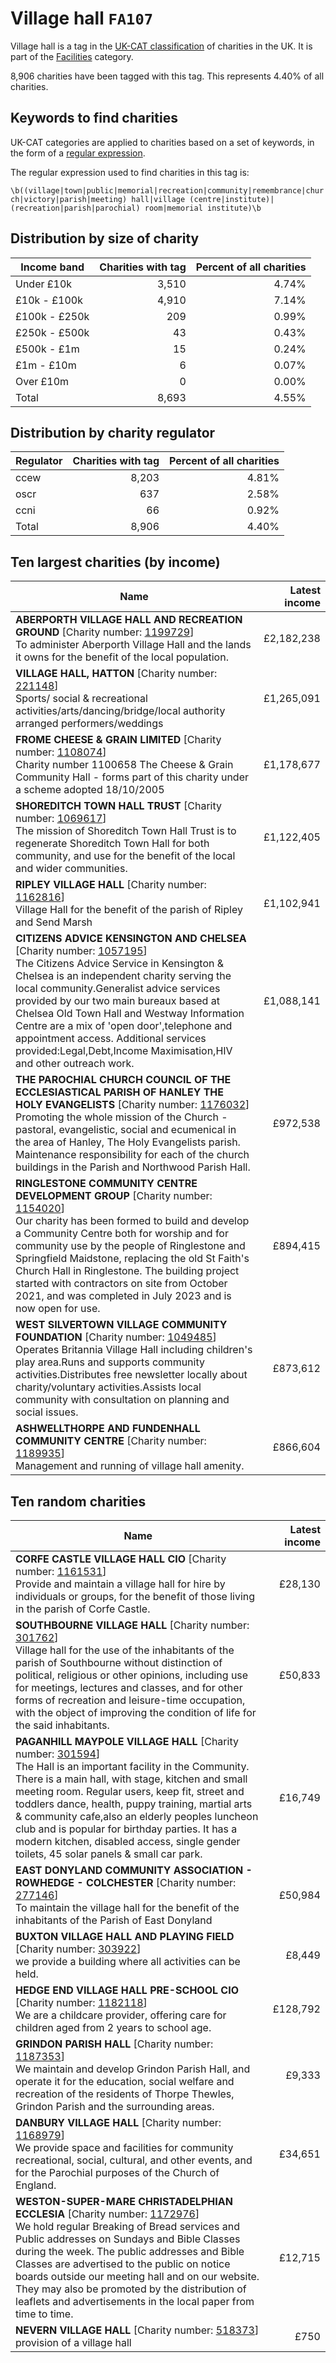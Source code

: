 # Village hall `FA107`

Village hall is a tag in the [UK-CAT classification](../tag_list.md) of charities in the 
UK. It is part of the [Facilities](FA.md) category.

8,906 charities have been tagged with this tag.
This represents 4.40% of all charities.

## Keywords to find charities

UK-CAT categories are applied to charities based on a set of keywords, in the form of a [regular expression](https://en.wikipedia.org/wiki/Regular_expression).

The regular expression used to find charities in this tag is:

`\b((village|town|public|memorial|recreation|community|remembrance|church|victory|parish|meeting) hall|village (centre|institute)|(recreation|parish|parochial) room|memorial institute)\b`



## Distribution by size of charity

Income band | Charities with tag | Percent of all charities
------------|-------------------:|-------------------------:
Under £10k | 3,510 | 4.74%
£10k - £100k | 4,910 | 7.14%
£100k - £250k | 209 | 0.99%
£250k - £500k | 43 | 0.43%
£500k - £1m | 15 | 0.24%
£1m - £10m | 6 | 0.07%
Over £10m | 0 | 0.00%
Total | 8,693 | 4.55%


## Distribution by charity regulator

Regulator | Charities with tag | Percent of all charities
------------|-------------------:|-------------------------:
ccew | 8,203 | 4.81%
oscr | 637 | 2.58%
ccni | 66 | 0.92%
Total | 8,906 | 4.40%


## Ten largest charities (by income)

Name | Latest income
-----|--------:
<strong>ABERPORTH VILLAGE HALL AND RECREATION GROUND</strong> [Charity number: [1199729](https://findthatcharity.uk/orgid/GB-CHC-1199729)]<br>To administer Aberporth Village Hall  and the lands it owns for the benefit of the local population. | £2,182,238
<strong>VILLAGE HALL, HATTON</strong> [Charity number: [221148](https://findthatcharity.uk/orgid/GB-CHC-221148)]<br>Sports/ social & recreational activities/arts/dancing/bridge/local authority arranged performers/weddings | £1,265,091
<strong>FROME CHEESE & GRAIN LIMITED</strong> [Charity number: [1108074](https://findthatcharity.uk/orgid/GB-CHC-1108074)]<br>Charity number 1100658 The Cheese & Grain Community Hall - forms part of this charity under a scheme adopted 18/10/2005 | £1,178,677
<strong>SHOREDITCH TOWN HALL TRUST</strong> [Charity number: [1069617](https://findthatcharity.uk/orgid/GB-CHC-1069617)]<br>The mission of Shoreditch Town Hall Trust is to regenerate Shoreditch Town Hall for both community, and use for the benefit of the local and wider communities. | £1,122,405
<strong>RIPLEY VILLAGE HALL</strong> [Charity number: [1162816](https://findthatcharity.uk/orgid/GB-CHC-1162816)]<br>Village Hall for the benefit of the parish of Ripley and Send Marsh | £1,102,941
<strong>CITIZENS ADVICE KENSINGTON AND CHELSEA</strong> [Charity number: [1057195](https://findthatcharity.uk/orgid/GB-CHC-1057195)]<br>The Citizens Advice Service in Kensington & Chelsea is an independent charity serving the local community.Generalist advice services provided by our two main bureaux based at Chelsea Old Town Hall and Westway Information Centre are a mix of 'open door',telephone and appointment access. Additional services provided:Legal,Debt,Income Maximisation,HIV and other outreach work. | £1,088,141
<strong>THE PAROCHIAL CHURCH COUNCIL OF THE ECCLESIASTICAL PARISH OF HANLEY THE HOLY EVANGELISTS</strong> [Charity number: [1176032](https://findthatcharity.uk/orgid/GB-CHC-1176032)]<br>Promoting the whole mission of the Church - pastoral, evangelistic, social and ecumenical in the area of Hanley, The Holy Evangelists parish. Maintenance responsibility for each of the church buildings in the Parish and Northwood Parish Hall. | £972,538
<strong>RINGLESTONE COMMUNITY CENTRE DEVELOPMENT GROUP</strong> [Charity number: [1154020](https://findthatcharity.uk/orgid/GB-CHC-1154020)]<br>Our charity has been formed to build and develop a Community Centre both for worship and for community use by the people of Ringlestone and Springfield Maidstone, replacing the old St Faith's Church Hall in Ringlestone. The building project started with contractors on site from October 2021, and was completed in July 2023 and is now open for use. | £894,415
<strong>WEST SILVERTOWN VILLAGE COMMUNITY FOUNDATION</strong> [Charity number: [1049485](https://findthatcharity.uk/orgid/GB-CHC-1049485)]<br>Operates Britannia Village Hall including children's play area.Runs and supports community activities.Distributes free newsletter locally about charity/voluntary activities.Assists local community with consultation on planning and social issues. | £873,612
<strong>ASHWELLTHORPE AND FUNDENHALL COMMUNITY CENTRE</strong> [Charity number: [1189935](https://findthatcharity.uk/orgid/GB-CHC-1189935)]<br>Management and running of village hall amenity. | £866,604


## Ten random charities

Name | Latest income
-----|--------:
<strong>CORFE CASTLE VILLAGE HALL CIO</strong> [Charity number: [1161531](https://findthatcharity.uk/orgid/GB-CHC-1161531)]<br>Provide and maintain a village hall for hire by individuals or groups, for the benefit of those living in the parish of Corfe Castle. | £28,130
<strong>SOUTHBOURNE VILLAGE HALL</strong> [Charity number: [301762](https://findthatcharity.uk/orgid/GB-CHC-301762)]<br>Village hall for the use of the inhabitants of the parish of Southbourne without distinction of political, religious or other opinions, including use for meetings, lectures and classes, and for other forms of recreation and leisure-time occupation, with the object of improving the condition of life for the said inhabitants. | £50,833
<strong>PAGANHILL MAYPOLE VILLAGE HALL</strong> [Charity number: [301594](https://findthatcharity.uk/orgid/GB-CHC-301594)]<br>The Hall is an important facility in the Community. There is a main hall, with stage, kitchen and small meeting room. Regular users, keep fit, street and toddlers  dance, health, puppy training, martial arts & community cafe,also an elderly peoples luncheon club and is popular for birthday parties. It has a modern kitchen, disabled access, single gender toilets, 45 solar panels & small car park. | £16,749
<strong>EAST DONYLAND COMMUNITY ASSOCIATION - ROWHEDGE - COLCHESTER</strong> [Charity number: [277146](https://findthatcharity.uk/orgid/GB-CHC-277146)]<br>To maintain the village hall for the benefit of the inhabitants of the Parish of East Donyland | £50,984
<strong>BUXTON VILLAGE HALL AND PLAYING FIELD</strong> [Charity number: [303922](https://findthatcharity.uk/orgid/GB-CHC-303922)]<br>we provide a building where all activities can be held. | £8,449
<strong>HEDGE END VILLAGE HALL PRE-SCHOOL CIO</strong> [Charity number: [1182118](https://findthatcharity.uk/orgid/GB-CHC-1182118)]<br>We are a childcare provider, offering care for children aged from 2 years to school age. | £128,792
<strong>GRINDON PARISH HALL</strong> [Charity number: [1187353](https://findthatcharity.uk/orgid/GB-CHC-1187353)]<br>We maintain and develop Grindon Parish Hall, and operate it for the education, social welfare and recreation of the residents of Thorpe Thewles, Grindon Parish and the surrounding areas. | £9,333
<strong>DANBURY VILLAGE HALL</strong> [Charity number: [1168979](https://findthatcharity.uk/orgid/GB-CHC-1168979)]<br>We provide space and facilities for community recreational, social, cultural, and other events, and for the Parochial purposes of the Church of England. | £34,651
<strong>WESTON-SUPER-MARE CHRISTADELPHIAN ECCLESIA</strong> [Charity number: [1172976](https://findthatcharity.uk/orgid/GB-CHC-1172976)]<br>We hold regular Breaking of Bread services and Public addresses on Sundays and Bible Classes during the week.  The public addresses and Bible Classes are advertised to the public on notice boards outside our meeting hall and on our website.   They may also be promoted by the distribution of leaflets and advertisements in the local paper from time to time. | £12,715
<strong>NEVERN VILLAGE HALL</strong> [Charity number: [518373](https://findthatcharity.uk/orgid/GB-CHC-518373)]<br>provision of a village hall | £750
